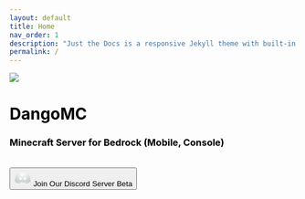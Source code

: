 ```yaml
---
layout: default
title: Home
nav_order: 1
description: "Just the Docs is a responsive Jekyll theme with built-in search that is easily customizable and hosted on GitHub Pages."
permalink: /
---
```



<html lang="en">

<head>
  <link href="https://dangomc.ga/assets/css/material-kit.css?v=2.0.7" rel="stylesheet" />
  <!-- CSS Just for demo purpose, don't include it in your project -->
  <link href="https://dangomc.ga/assets/demo/demo.css" rel="stylesheet" />
</head>

<body>
    <div class="page-header header-filter clear-filter" data-parallax="true" style="background-image: url('https://www.teahub.io/photos/full/116-1162250_allpaper-minecraft-data-src-best-minecraft-wallpaper-minecraft.jpg');" style="height:100%;width:100%;background-size:cover">
        <div class="container">
            <div class="row">
                <div class="col-md-8 ml-auto mr-auto">
                    <div class="brand">
                        <img src="https://dangomc.ga/favicon.ico" /><br />
                        <h1 style="color:black">DangoMC</h1>
                        <h3 id="changeText" style="color:black">Minecraft Server for Bedrock (Mobile, Console)</h3><br />
                        <a href="https://discord.gg/hNRJsPebza">
                            <button class="btn btn-primary btn-round">
                                <i class="material-icons">
                                    <svg xmlns="http://www.w3.org/2000/svg" x="0px" y="0px" width="30" height="30" viewBox="0 0 172 172" style=" fill:#000000;">
                                        <defs><radialGradient cx="86" cy="35.86558" r="115.56967" gradientUnits="userSpaceOnUse" id="color-1_2mIgusGquJFz_gr1"><stop offset="0" stop-color="#ffffff"></stop><stop offset="0.368" stop-color="#ecf0f1"></stop><stop offset="0.889" stop-color="#cccccc"></stop><stop offset="1" stop-color="#cccccc"></stop></radialGradient></defs>
                                        <g fill="none" fill-rule="nonzero" stroke="none" stroke-width="1" stroke-linecap="butt" stroke-linejoin="miter" stroke-miterlimit="10" stroke-dasharray="" stroke-dashoffset="0" font-family="none" font-weight="none" font-size="none" text-anchor="none" style="mix-blend-mode: normal"><path d="M0,172v-172h172v172z" fill="none"></path><g><path d="M143.71675,43.5375c-0.23292,-0.3655 -0.49808,-0.65217 -0.84567,-0.91375c-2.75558,-2.07117 -16.73775,-11.96475 -34.63292,-13.88542c-0.03583,-0.00358 -0.172,-0.01075 -0.20425,-0.01075c-0.35117,0 -0.65575,0.20425 -0.80267,0.50167l-0.96392,1.92783h-0.00358c-0.06092,0.11825 -0.09317,0.25442 -0.09317,0.39775c0,0.39058 0.25083,0.72383 0.602,0.84567c0.0215,0.00717 0.172,0.03942 0.22575,0.05017c15.29008,3.68367 24.59242,10.35583 32.78392,17.71958c-14.50175,-7.40317 -28.82433,-14.33692 -53.78225,-14.33692c-24.95792,0 -39.27692,6.93733 -53.78225,14.33692c8.1915,-7.36375 17.49383,-14.03592 32.78392,-17.71958c0.05375,-0.01433 0.20425,-0.043 0.22575,-0.05017c0.35117,-0.12183 0.602,-0.45508 0.602,-0.84567c0,-0.14333 -0.03225,-0.2795 -0.09317,-0.39775h-0.00358l-0.96392,-1.92783c-0.14692,-0.29742 -0.44792,-0.50167 -0.80267,-0.50167c-0.03225,0 -0.172,0.00717 -0.20425,0.01075c-17.89517,1.92067 -31.87733,11.81425 -34.63292,13.88542c-0.34758,0.26158 -0.60917,0.54825 -0.84567,0.91375c-2.537,3.96675 -18.09225,30.057 -21.113,77.51467c-0.03225,0.50883 0.14333,1.03558 0.48375,1.41542c16.45467,18.43267 40.06883,20.61133 45.107,20.86575c0.59842,0.02867 1.17175,-0.23292 1.53008,-0.71308l4.59383,-6.12392c0.35833,-0.48017 0.16483,-1.15383 -0.39775,-1.35808c-9.69292,-3.53317 -20.48592,-9.675 -29.85633,-20.4465c11.61358,8.77917 29.1325,17.89158 57.36917,17.89158c28.23667,0 45.75558,-9.11242 57.36558,-17.89158c-9.374,10.7715 -20.16342,16.90975 -29.85633,20.4465c-0.56258,0.20425 -0.75608,0.87792 -0.39775,1.35808l4.59383,6.12392c0.36192,0.48017 0.93167,0.74533 1.53008,0.71308c5.04175,-0.258 28.65233,-2.43308 45.107,-20.86575c0.34042,-0.37983 0.516,-0.90658 0.48375,-1.41542c-3.01717,-47.45767 -18.57242,-73.54792 -21.10942,-77.51467z" fill="url(#color-1_2mIgusGquJFz_gr1)"></path><ellipse cx="30.5" cy="26" transform="scale(3.58333,3.58333)" rx="4.5" ry="5" fill="#666666" opacity="0.05"></ellipse><ellipse cx="30.5" cy="26" transform="scale(3.58333,3.58333)" rx="4" ry="4.5" fill="#666666" opacity="0.05"></ellipse><ellipse cx="30.5" cy="26" transform="scale(3.58333,3.58333)" rx="3.5" ry="4" fill="#ffffff"></ellipse><ellipse cx="17.5" cy="26" transform="scale(3.58333,3.58333)" rx="4.5" ry="5" fill="#666666" opacity="0.05"></ellipse><ellipse cx="17.5" cy="26" transform="scale(3.58333,3.58333)" rx="4" ry="4.5" fill="#666666" opacity="0.05"></ellipse><ellipse cx="17.5" cy="26" transform="scale(3.58333,3.58333)" rx="3.5" ry="4" fill="#ffffff"></ellipse></g></g>
                                    </svg>
                                </i> Join Our Discord Server <span class="badge badge-pill badge-danger">Beta</span>
                            </button>
                        </a>
                    </div>
                </div>
            </div>
        </div>
    </div>
    <!--   Core JS Files   -->
    <script src="https://dangomc.ga/assets/js/core/jquery.min.js" type="text/javascript"></script>
    <script src="https://dangomc.ga/assets/js/core/popper.min.js" type="text/javascript"></script>
    <script src="https://dangomc.ga/assets/js/core/bootstrap-material-design.min.js" type="text/javascript"></script>
    <script src="https://dangomc.ga/assets/js/plugins/moment.min.js"></script>
    <!--	Plugin for the Datepicker, full documentation here: https://github.com/Eonasdan/bootstrap-datetimepicker -->
    <script src="https://dangomc.ga/assets/js/plugins/bootstrap-datetimepicker.js" type="text/javascript"></script>
    <!--  Plugin for the Sliders, full documentation here: http://refreshless.com/nouislider/ -->
    <script src="https://dangomc.ga/assets/js/plugins/nouislider.min.js" type="text/javascript"></script>
    <!--  Google Maps Plugin    -->
    <!-- Control Center for DangoMC: parallax effects, scripts for the example pages etc -->
    <script src="https://dangomc.ga/assets/js/material-kit.js?v=2.0.7" type="text/javascript"></script>
    <script>
        $(document).ready(function () {
            //init DateTimePickers
            materialKit.initFormExtendedDatetimepickers();

            // Sliders Init
            materialKit.initSliders();
        });


        function scrollToDownload() {
            if ($('.section-download').length != 0) {
                $("html, body").animate({
                    scrollTop: $('.section-download').offset().top
                }, 1000);
            }
        }
    </script>
    <script>
        var text = ["Survival", "Survival", "Survival", "Survival", "Survival", "Survival", "Survival", "Survival", "Survival", "Survival", "Surviva", "Surviv", "Survi", "Surv", "Sur", "Su", "S", " ", "P", "Po", "Poc", "Pock", "Pocke", "Pocket ", "Pocket E", "Pocket Ed", "Pocket Edi", "Pocket Edit", "Pocket Editi", "Pocket Editio", "Pocket Edition", "Pocket Edition", "Pocket Edition", "Pocket Edition", "Pocket Edition", "Pocket Edition", "Pocket Edition", "Pocket Edition", "Pocket Edition", "Pocket Edition", "Pocket Editio", "Pocket Editi", "Pocket Edit", "Pocket Edi", "Pocket Ed", "Pocket E", "Pocket ", "Pocket", "Pocke", "Pock", "Poc", "Po", "P", " ", "P", "PV", "PVP", "PVP", "PVP", "PVP", "PVP", "PVP", "PVP", "PVP", "PVP", "PVP", "PV", "P", " ", "R", "Ra", "Rai", "Raid", "Raidi", "Raidin", "Raiding", "Raiding", "Raiding", "Raiding", "Raiding", "Raiding", "Raiding", "Raiding", "Raiding", "Raiding", "Raidin", "Raidi", "Raid", "Rai", "Ra", "R", " ", "P", "PV", "PVE", "PVE", "PVE", "PVE", "PVE", "PVE", "PVE", "PVE", "PVE", "PVE", "PV", "P", " ", "J", "Ja", "Jav", "Java", "Jav", "Ja", "J", " ", "B", "Be", "Bed", "Bedr", "Bedro", "Bedroc", "Bedrock", "Bedrock", "Bedrock", "Bedrock", "Bedrock", "Bedrock", "Bedrock", "Bedrock", "Bedrock", "Bedrock", "Bedroc", "Bedro", "Bedr", "Bed", "Be", "B"];
        var counter = 0;"
        var elem = document.getElementById("changeText");
        setInterval(change, 100);
        function change() {
            elem.innerHTML = text[counter];
            counter++;
            if (counter >= text.length) { counter = 0; }
        }
    </script>
</body>

</html>
